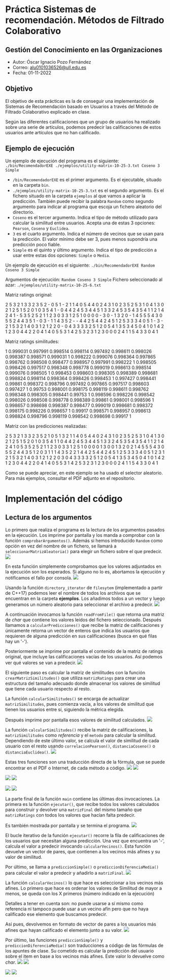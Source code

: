 # Práctica Sistemas de recomendación. Métodos de Filtrado Colaborativo
## Gestión del Conocimiento en las Organizaciones

- Autor: Óscar Ignacio Pozo Fernández
- Correo: alu0101036526@ull.edu.es
- Fecha: 01-11-2022

## Objetivo
El objetivo de esta prácticas es la de conseguir una implementación de Sistemas de Recomendación basado en Usuarios a través del Método de Filtrado Colaborativo explicado en clase. 

Según las diferentes calificaciones que un grupo de usuarios ha realizado sobre una serie de artículos, podemos predecir las calificaciones de estos usuarios ante artículos que no han calificado. 

## Ejemplo de ejecución
Un ejemplo de ejecución del programa es el siguiente:
`./bin/RecomendadorEXE ./ejemplos/utility-matrix-10-25-3.txt Coseno 3 Simple`

- `/bin/RecomendadorEXE` es el primer argumento. Es el ejecutable, situado en la carpeta `bin`.
- `./ejemplos/utility-matrix-10-25-3.txt` es el segundo argumento. Es el fichero situado en la carpeta `ejemplos` al que vamos a aplicar la predicción. También puede recibir la palabra `Random` como segundo argumento para indicar al programa que escoja un fichero aleatorio del directorio.
- `Coseno` es el tercer argumento. Indica el tipo de método utilizado para calcular la similitud entre usuarios. Acepta una de estas 3 opciones: `Pearson`, `Coseno` y `Euclidea`.
- `3` es el cuarto argumento. Indica el número de vecinos que se usan para la predicción. El valor mínimo debe ser 3, pues menos supondría una predicción poco fiable.
- `Simple` es el quinto y último argumento. Indica el tipo de predicción a usar entre estas dos opciones: `Simple` o `Media`.

Un ejemplo de ejecución es el siguiente:
`./bin/RecomendadorEXE Random Coseno 3 Simple`

Argumentos de ejecución: `Random Coseno 3 Simple`
Fichero seleccionado al azar: `./ejemplos/utility-matrix-10-25-6.txt`

Matriz ratings original:

2 5 3 2 1 3 3 2 3 5 2 - 0 5 1 - 2 1 1 4 0 5 4 4 0 
2 4 3 1 0 2 3 5 2 5 3 1 0 4 1 3 0 2 1 2 5 1 5 2 0 
1 0 3 5 4 1 - 0 4 4 2 4 5 3 4 4 5 1 3 3 2 4 5 3 5 
4 3 5 4 1 1 2 1 4 2 4 1 - 5 3 5 2 5 2 1 1 2 3 0 3 
3 1 2 5 1 0 0 0 0 - 3 0 - 1 3 2 0 - 1 4 5 5 5 4 3 
0 5 5 2 4 4 3 5 1 - 0 3 - 1 1 4 3 5 2 - - 4 4 2 5 
4 4 2 4 5 1 2 5 3 3 3 4 0 5 1 - 3 - 2 1 5 3 2 1 4 
0 3 1 2 1 2 2 0 - 0 4 3 3 3 3 2 5 1 2 0 5 4 1 3 5 
3 4 5 0 4 1 0 1 4 2 1 2 3 0 4 4 2 2 0 4 1 4 0 5 5 
3 1 4 2 5 3 2 3 1 2 3 0 0 0 2 4 1 1 5 4 3 3 0 4 1 

Matriz ratings similitudes:

1 0.999031 0.997991 0.998514 0.998114 0.997492 0.998611 0.998026 0.998387 0.998571 
0.999031 1 0.998222 0.999076 0.998364 0.997865 0.998762 0.998508 0.998477 0.998957 
0.997991 0.998222 1 0.998505 0.998426 0.997517 0.998348 0.998778 0.999019 0.998613 
0.998514 0.999076 0.998505 1 0.998453 0.998603 0.998305 0.998389 0.998681 0.998824 
0.998114 0.998364 0.998426 0.998453 1 0.997427 0.998441 0.99861 0.998372 0.998796 
0.997492 0.997865 0.997517 0.998603 0.997427 1 0.99753 0.998001 0.998175 0.998119 
0.998611 0.998762 0.998348 0.998305 0.998441 0.99753 1 0.998596 0.998226 0.998542 
0.998026 0.998508 0.998778 0.998389 0.99861 0.998001 0.998596 1 0.998657 0.998698 
0.998387 0.998477 0.999019 0.998681 0.998372 0.998175 0.998226 0.998657 1 0.99917 
0.998571 0.998957 0.998613 0.998824 0.998796 0.998119 0.998542 0.998698 0.99917 1 

Matriz con las predicciones realizadas:

2 5 3 2 1 3 3 2 3 5 2 1 0 5 1 3 2 1 1 4 0 5 4 4 0 
2 4 3 1 0 2 3 5 2 5 3 1 0 4 1 3 0 2 1 2 5 1 5 2 0 
1 0 3 5 4 1 1 0 4 4 2 4 5 3 4 4 5 1 3 3 2 4 5 3 5 
4 3 5 4 1 1 2 1 4 2 4 1 0 5 3 5 2 5 2 1 1 2 3 0 3 
3 1 2 5 1 0 0 0 0 1 3 0 0 1 3 2 0 2 1 4 5 5 5 4 3 
0 5 5 2 4 4 3 5 1 2 0 3 1 1 1 4 3 5 2 2 1 4 4 2 5 
4 4 2 4 5 1 2 5 3 3 3 4 0 5 1 2 3 1 2 1 5 3 2 1 4 
0 3 1 2 1 2 2 0 3 0 4 3 3 3 3 2 5 1 2 0 5 4 1 3 5 
3 4 5 0 4 1 0 1 4 2 1 2 3 0 4 4 2 2 0 4 1 4 0 5 5 
3 1 4 2 5 3 2 3 1 2 3 0 0 0 2 4 1 1 5 4 3 3 0 4 1

Como se puede apreciar, en este ejemplo se ha usado el selector aleatorio. Para más ejemplos, consultar el PDF adjunto en el repositorio.


# Implementación del código
## Lectura de los argumentos
Lo primero que realiza el programa es la lectura de los argumentos pasados en la ejecución. Los imprime por pantalla y los manda a comprobar con la función `comprobarArgumentos()`. Además si hemos introducido `Random` como opción en vez del nombre de un fichero, se llamará a `seleccionarMatrizAleatoria()` para elegir un fichero sobre el que predecir.
![](/capturas/main1.png)

En esta función simplemente comprobamos que los valores adjuntados en la ejecución son los esperados. Si alguno no lo es, abortamos la ejecución y notificamos el fallo por consola.
![](/capturas/comprobarArgumentos.png)

Usando la función `directory_iterator` de `filesytem` (implementado a partir de C++17) podemos leer el nombre de todos los archivos que se encuentran en la carpeta **ejemplos**. Los añadimos todos a un vector y luego generamos un número aleatorio para seleccionar el archivo a predecir.
![](/capturas/seleccionarMatrizAleatoria.png)

A continuación invocamos la función `readFromFile()` que retorna una matriz de *char* que contiene los valores leídos del fichero seleccionado. Después llamamos a `calcularPredicciones()` que recibe la matriz de calificaciones y únicamente retorna un vector de enteros que indica los usuarios que requieren de alguna predicción en sus calificaciones (busca en qué filas hay un '-').

Posteriormente se imprime por pantalla el contenido de la matriz de ratings original, que incluye las calificaciones vacías de los usuarios. Así podemos ver qué valores se van a predecir.
![](/capturas/main2.png)

El siguiente paso es calcular la matriz de similitudes con la función `crearMatrizSimilitudes()` que utiliza `matrizRatings` para crear una estructura del tamaño adecuado donde almacenar los valores de similitud que tiene cada usuario respecto al resto. 

La función `calcularSimilitudes()` se encarga de actualizar `matrizSimilitudes`, pues comienza vacía, a los valores de similitud que tienen los usuarios entre sí, siguiendo la métrica elegida.

Después imprime por pantalla esos valores de similitud calculados.
![](/capturas/main3.png)

La función `calcularSimilitudes()` recibe la matriz de calificaciones, la `matrizSimilitudes` como *referencia* y el `metodo` para calcular la similitud. Dependiendo de este último valor, se calcula el valor de similitud de cada usuario con el resto usando `correlacionPearson()`, `distanciaCoseno()` o `distanciaEuclidea()`.
![](/capturas/calcularSimilitudes.png)

Estas tres funciones son una traducción directa de la fórmula, que se puede encontrar en el PDF o Internet, de cada método a código.
![](/capturas/correlacionPearson.png)
![](/capturas/formula%20Pearson.png)

![](/capturas/distanciaEuclidea.png)
![](/capturas/formula%20euclidea.png)

![](/capturas/distanciaCoseno.png)
![](/capturas/formula%20coseno.png)

La parte final de la función `main` contiene las últimas dos invocaciones. La primera es la función `ejecutar()`, que recibe todos los valores calculados para construir y devolver una `matrizFinal` del mismo tamaño que `matrizRatings` con todos los valores que hacían falta predecir.

Es también mostrada por pantalla y se termina el programa.
![](/capturas/main4.png)

El bucle iterativo de la función `ejecutar()` recorre la fila de calificaciones de los usuarios que necesitan alguna predicción. Una vez que encuentra un '-', calcula el valor a predecir invocando `calcularVecinos()`. Esta función devuelve un vector de pares, que contienen a los vecinos más afines y su valor de similitud.

Por último, se llama a `prediccionSimple()` o `prediccionDiferenciaMedia()` para calcular el valor a predecir y añadirlo a `matrizFinal`.
![](/capturas/ejecutar.png)

La función `calcularVecinos()` lo que hace es seleccionar a los vecinos más afines. Lo primero que hace es ordenar los valores de Similitud de mayor a menos, se queda con los X primeros (número indicado en la ejecución)

Detalles a tener en cuenta son: no puede usarse a sí mismo como referencia ni tampoco puede usar a un vecino afín pero que no haya calificado ese elemento que buscamos predecir.

Así pues, devolvemos en formato de vector de pares a los usuarios más afines que hayan calificado el elemento junto a su valor.
![](/capturas/calcularVecinos.png)

Por último, las funciones `prediccionSimple()` y `prediccionDiferenciaMedia()` son traducciones a código de las fórmulas de los apuntes de clase. Su cometido es calcular la predicción del usuario sobre el item en base a los vecinos más afines. Este valor lo devuelve como *char*.
![](/capturas/prediccionSimple.png)
![](/capturas/formula%20prediccion%20simple.png)


![](/capturas/prediccionMedia.png)
![](/capturas/formula%20prediccion%20media.png)